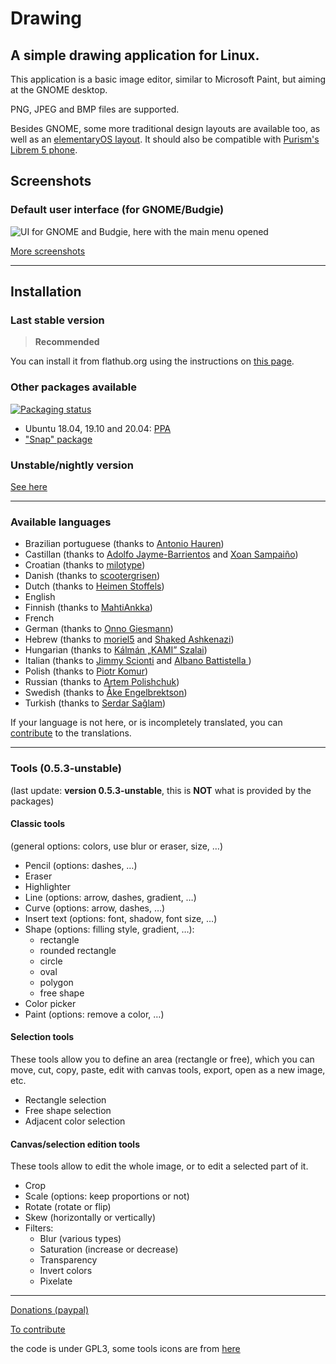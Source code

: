 # Drawing

## A simple drawing application for Linux.

This application is a basic image editor, similar to Microsoft Paint, but aiming
at the GNOME desktop.

PNG, JPEG and BMP files are supported.

Besides GNOME, some more traditional design layouts are available too, as well
as an [elementaryOS layout](./docs/screenshots/elementary.png). It should also
be compatible with [Purism's Librem 5 phone](./docs/screenshots/librem_options.png).

## Screenshots

### Default user interface (for GNOME/Budgie)

![UI for GNOME and Budgie, here with the main menu opened](./docs/screenshots/gnome_menu.png)

[More screenshots](https://maoschanz.github.io/drawing/gallery.html)

----

## Installation

### Last stable version

>**Recommended**

You can install it from flathub.org using the instructions on [this page](https://flathub.org/apps/details/com.github.maoschanz.drawing).

### Other packages available

[![Packaging status](https://repology.org/badge/vertical-allrepos/drawing.svg)](https://repology.org/project/drawing/versions)

- Ubuntu 18.04, 19.10 and 20.04: [PPA](https://launchpad.net/~cartes/+archive/ubuntu/drawing/)
- ["Snap" package](https://snapcraft.io/drawing)

### Unstable/nightly version

[See here](./CONTRIBUTING.md#install-from-source-code)

----

### Available languages

- Brazilian portuguese (thanks to [Antonio Hauren](https://github.com/haurenburu))
- Castillan (thanks to [Adolfo Jayme-Barrientos](https://github.com/fitojb) and [Xoan Sampaiño](https://github.com/xoan))
- Croatian (thanks to [milotype](https://github.com/milotype))
- Danish (thanks to [scootergrisen](https://github.com/scootergrisen))
- Dutch (thanks to [Heimen Stoffels](https://github.com/Vistaus))
- English
- Finnish (thanks to [MahtiAnkka](https://github.com/mahtiankka))
- French
- German (thanks to [Onno Giesmann](https://github.com/Etamuk))
- Hebrew (thanks to [moriel5](https://github.com/moriel5) and [Shaked Ashkenazi](https://github.com/shaqash))
- Hungarian (thanks to [Kálmán „KAMI” Szalai](https://github.com/kami911))
- Italian (thanks to [Jimmy Scionti](https://github.com/amivaleo) and [Albano Battistella ](https://github.com/albanobattistella))
- Polish (thanks to [Piotr Komur](https://github.com/pkomur))
- Russian (thanks to [Artem Polishchuk](https://github.com/tim77))
- Swedish (thanks to [Åke Engelbrektson](https://github.com/eson57))
- Turkish (thanks to [Serdar Sağlam](https://github.com/TeknoMobil))

<!-- TODO add completion percentages, since he and ru for example are at ~50% -->

If your language is not here, or is incompletely translated, you can
[contribute](./CONTRIBUTING.md#translating) to the translations.

----

### Tools (0.5.3-unstable)

(last update: **version 0.5.3-unstable**, this is **NOT** what is provided by the packages)

#### Classic tools

(general options: colors, use blur or eraser, size, …)

- Pencil (options: dashes, …)
- Eraser
- Highlighter
- Line (options: arrow, dashes, gradient, …)
- Curve (options: arrow, dashes, …)
- Insert text (options: font, shadow, font size, …)
- Shape (options: filling style, gradient, …):
	- rectangle
	- rounded rectangle
	- circle
	- oval
	- polygon
	- free shape
- Color picker
- Paint (options: remove a color, …)

#### Selection tools

These tools allow you to define an area (rectangle or free), which you can move,
cut, copy, paste, edit with canvas tools, export, open as a new image, etc.

- Rectangle selection
- Free shape selection
- Adjacent color selection

#### Canvas/selection edition tools

These tools allow to edit the whole image, or to edit a selected part of it.

- Crop
- Scale (options: keep proportions or not)
- Rotate (rotate or flip)
- Skew (horizontally or vertically)
- Filters:
	- Blur (various types)
	- Saturation (increase or decrease)
	- Transparency
	- Invert colors
	- Pixelate

----

[Donations (paypal)](https://paypal.me/maoschannz)

[To contribute](./CONTRIBUTING.md)

the code is under GPL3, some tools icons are from [here](https://github.com/gnome-design-team/gnome-icons/tree/master/art-libre-symbolic)
